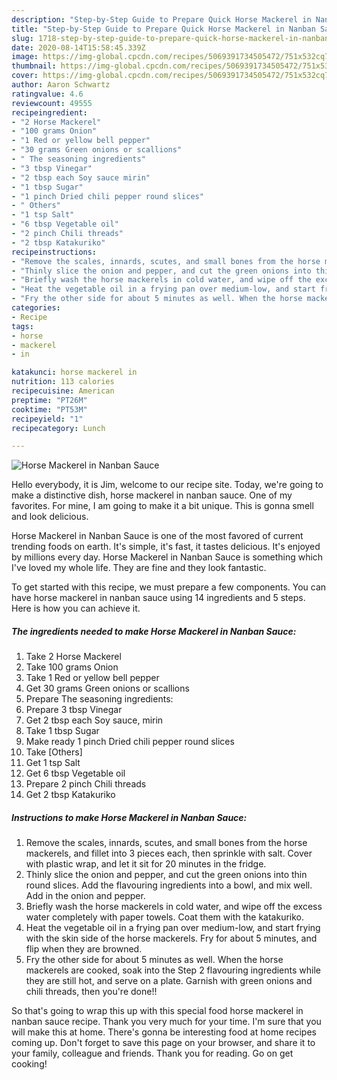 ```yaml
---
description: "Step-by-Step Guide to Prepare Quick Horse Mackerel in Nanban Sauce"
title: "Step-by-Step Guide to Prepare Quick Horse Mackerel in Nanban Sauce"
slug: 1718-step-by-step-guide-to-prepare-quick-horse-mackerel-in-nanban-sauce
date: 2020-08-14T15:58:45.339Z
image: https://img-global.cpcdn.com/recipes/5069391734505472/751x532cq70/horse-mackerel-in-nanban-sauce-recipe-main-photo.jpg
thumbnail: https://img-global.cpcdn.com/recipes/5069391734505472/751x532cq70/horse-mackerel-in-nanban-sauce-recipe-main-photo.jpg
cover: https://img-global.cpcdn.com/recipes/5069391734505472/751x532cq70/horse-mackerel-in-nanban-sauce-recipe-main-photo.jpg
author: Aaron Schwartz
ratingvalue: 4.6
reviewcount: 49555
recipeingredient:
- "2 Horse Mackerel"
- "100 grams Onion"
- "1 Red or yellow bell pepper"
- "30 grams Green onions or scallions"
- " The seasoning ingredients"
- "3 tbsp Vinegar"
- "2 tbsp each Soy sauce mirin"
- "1 tbsp Sugar"
- "1 pinch Dried chili pepper round slices"
- " Others"
- "1 tsp Salt"
- "6 tbsp Vegetable oil"
- "2 pinch Chili threads"
- "2 tbsp Katakuriko"
recipeinstructions:
- "Remove the scales, innards, scutes, and small bones from the horse mackerels, and fillet into 3 pieces each, then sprinkle with salt. Cover with plastic wrap, and let it sit for 20 minutes in the fridge."
- "Thinly slice the onion and pepper, and cut the green onions into thin round slices. Add the flavouring ingredients into a bowl, and mix well. Add in the onion and pepper."
- "Briefly wash the horse mackerels in cold water, and wipe off the excess water completely with paper towels. Coat them with the katakuriko."
- "Heat the vegetable oil in a frying pan over medium-low, and start frying with the skin side of the horse mackerels. Fry for about 5 minutes, and flip when they are browned."
- "Fry the other side for about 5 minutes as well. When the horse mackerels are cooked, soak into the Step 2 flavouring ingredients while they are still hot, and serve on a plate. Garnish with green onions and chili threads, then you&#39;re done!!"
categories:
- Recipe
tags:
- horse
- mackerel
- in

katakunci: horse mackerel in 
nutrition: 113 calories
recipecuisine: American
preptime: "PT26M"
cooktime: "PT53M"
recipeyield: "1"
recipecategory: Lunch

---
```



![Horse Mackerel in Nanban Sauce](https://img-global.cpcdn.com/recipes/5069391734505472/751x532cq70/horse-mackerel-in-nanban-sauce-recipe-main-photo.jpg)

Hello everybody, it is Jim, welcome to our recipe site. Today, we're going to make a distinctive dish, horse mackerel in nanban sauce. One of my favorites. For mine, I am going to make it a bit unique. This is gonna smell and look delicious.



Horse Mackerel in Nanban Sauce is one of the most favored of current trending foods on earth. It's simple, it's fast, it tastes delicious. It's enjoyed by millions every day. Horse Mackerel in Nanban Sauce is something which I've loved my whole life. They are fine and they look fantastic.


To get started with this recipe, we must prepare a few components. You can have horse mackerel in nanban sauce using 14 ingredients and 5 steps. Here is how you can achieve it.

<!--inarticleads1-->

##### The ingredients needed to make Horse Mackerel in Nanban Sauce:

1. Take 2 Horse Mackerel
1. Take 100 grams Onion
1. Take 1 Red or yellow bell pepper
1. Get 30 grams Green onions or scallions
1. Prepare  The seasoning ingredients:
1. Prepare 3 tbsp Vinegar
1. Get 2 tbsp each Soy sauce, mirin
1. Take 1 tbsp Sugar
1. Make ready 1 pinch Dried chili pepper round slices
1. Take  [Others]
1. Get 1 tsp Salt
1. Get 6 tbsp Vegetable oil
1. Prepare 2 pinch Chili threads
1. Get 2 tbsp Katakuriko




<!--inarticleads2-->

##### Instructions to make Horse Mackerel in Nanban Sauce:

1. Remove the scales, innards, scutes, and small bones from the horse mackerels, and fillet into 3 pieces each, then sprinkle with salt. Cover with plastic wrap, and let it sit for 20 minutes in the fridge.
1. Thinly slice the onion and pepper, and cut the green onions into thin round slices. Add the flavouring ingredients into a bowl, and mix well. Add in the onion and pepper.
1. Briefly wash the horse mackerels in cold water, and wipe off the excess water completely with paper towels. Coat them with the katakuriko.
1. Heat the vegetable oil in a frying pan over medium-low, and start frying with the skin side of the horse mackerels. Fry for about 5 minutes, and flip when they are browned.
1. Fry the other side for about 5 minutes as well. When the horse mackerels are cooked, soak into the Step 2 flavouring ingredients while they are still hot, and serve on a plate. Garnish with green onions and chili threads, then you&#39;re done!!




So that's going to wrap this up with this special food horse mackerel in nanban sauce recipe. Thank you very much for your time. I'm sure that you will make this at home. There's gonna be interesting food at home recipes coming up. Don't forget to save this page on your browser, and share it to your family, colleague and friends. Thank you for reading. Go on get cooking!
